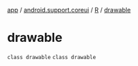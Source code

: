 [app](../../../index.md) / [android.support.coreui](../../index.md) / [R](../index.md) / [drawable](.)

# drawable

`class drawable`
`class drawable`